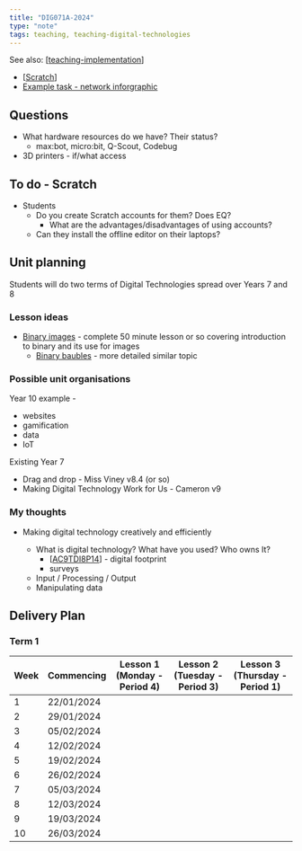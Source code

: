 ```yaml
---
title: "DIG071A-2024"
type: "note"
tags: teaching, teaching-digital-technologies
---
```


See also: [[teaching-implementation]]

- [[Scratch]]
- [Example task - network inforgraphic](https://www.digitaltechnologieshub.edu.au/teach-and-assess/assessment-resources/sample-assessment-tasks/network-infographic/)

## Questions

- What hardware resources do we have? Their status?
    - max:bot, micro:bit, Q-Scout, Codebug
- 3D printers - if/what access

## To do - Scratch

- Students 
  - Do you create Scratch accounts for them? Does EQ?
    - What are the advantages/disadvantages of using accounts?
  - Can they install the offline editor on their laptops?

## Unit planning

Students will do two terms of Digital Technologies spread over Years 7 and 8

### Lesson ideas

- [Binary images](https://curriculum.code.org/csf-20/coursed/16/) - complete 50 minute lesson or so covering introduction to binary and its use for images
    - [Binary baubles](https://docs.google.com/document/d/19NiFDFywe8Kz_txN_NmJBrQeENp6YDlRFKmhaBEDnQM/edit) - more detailed similar topic

### Possible unit organisations

Year 10 example - 

- websites
- gamification
- data
- IoT

Existing Year 7

- Drag and drop - Miss Viney v8.4 (or so)
- Making Digital Technology Work for Us - Cameron v9

### My thoughts

- Making digital technology creatively and efficiently

    - What is digital technology? What have you used? Who owns It?
        - [[AC9TDI8P14]] - digital footprint
        - surveys
    - Input / Processing / Output
    - Manipulating data


## Delivery Plan

### Term 1

| Week | Commencing | Lesson 1 (Monday - Period 4) | Lesson 2 (Tuesday - Period 3) | Lesson 3 (Thursday - Period 1) |
| ---- | ---------- | --------------------------- | ---------------------------- | ----------------------------- |
| 1    | 22/01/2024 |                             |                              |                               |
| 2    | 29/01/2024 |                             |                              |                               |
| 3    | 05/02/2024 |                             |                              |                               |
| 4    | 12/02/2024 |                             |                              |                               |
| 5    | 19/02/2024 |                             |                              |                               |
| 6    | 26/02/2024 |                             |                              |                               |
| 7    | 05/03/2024 |                             |                              |                               |
| 8    | 12/03/2024 |                             |                              |                               |
| 9    | 19/03/2024 |                             |                              |                               |
| 10   | 26/03/2024 |                             |                              |                               |




[//begin]: # "Autogenerated link references for markdown compatibility"
[teaching-implementation]: ../../teaching-implementation "Teaching implementation"
[Scratch]: ../../../Digital_Technologies/scratch "Scratch"
[AC9TDI8P14]: ../../../Curriculum/v9/Technologies/AC9TDI8P14 "AC9TDI8P14"
[//end]: # "Autogenerated link references"